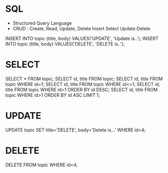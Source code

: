 # SQL

- Structured Query Language
- CRUD : Create, Read, Update, Delete 
                Insert Select Update Delete

INSERT INTO topic (title, body) VALUES('UPDATE', 'Update is..');
INSERT INTO topic (title, body) VALUES('DELETE', 'DELETE is..');

# SELECT
SELECT * FROM topic;
SELECT id, title FROM topic;
SELECT id, title FROM topic WHERE id=1;
SELECT id, title FROM topic WHERE id<>1;
SELECT id, title FROM topic WHERE id>1 ORDER BY id DESC;
SELECT id, title FROM topic WHERE id>1 ORDER BY id ASC LIMIT 1;

# UPDATE
UPDATE topic SET title='DELETE', body='Delete is...' WHERE id=4;

# DELETE
DELETE FROM topic WHERE id=4;
